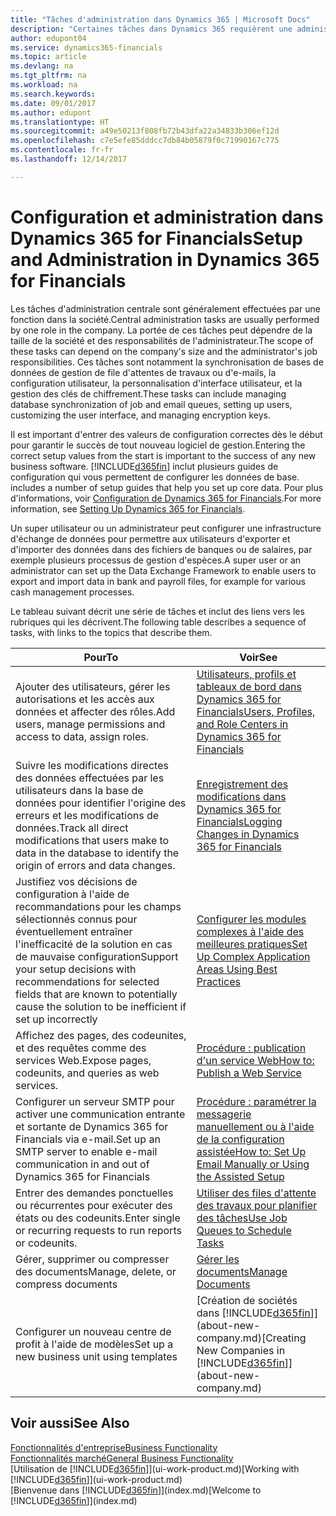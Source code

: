 ```yaml
---
title: "Tâches d'administration dans Dynamics 365 | Microsoft Docs"
description: "Certaines tâches dans Dynamics 365 requièrent une administration centrale et une configuration. Découvrez quelles sont ces tâches et ce que vous devez faire."
author: edupont04
ms.service: dynamics365-financials
ms.topic: article
ms.devlang: na
ms.tgt_pltfrm: na
ms.workload: na
ms.search.keywords: 
ms.date: 09/01/2017
ms.author: edupont
ms.translationtype: HT
ms.sourcegitcommit: a49e50213f808fb72b43dfa22a34833b306ef12d
ms.openlocfilehash: c7e5efe85dddcc7db84b05879f0c71990167c775
ms.contentlocale: fr-fr
ms.lasthandoff: 12/14/2017

---
```

# <a name="setup-and-administration-in-dynamics-365-for-financials"></a><span data-ttu-id="be688-104">Configuration et administration dans Dynamics 365 for Financials</span><span class="sxs-lookup"><span data-stu-id="be688-104">Setup and Administration in Dynamics 365 for Financials</span></span>
<span data-ttu-id="be688-105">Les tâches d'administration centrale sont généralement effectuées par une fonction dans la société.</span><span class="sxs-lookup"><span data-stu-id="be688-105">Central administration tasks are usually performed by one role in the company.</span></span> <span data-ttu-id="be688-106">La portée de ces tâches peut dépendre de la taille de la société et des responsabilités de l'administrateur.</span><span class="sxs-lookup"><span data-stu-id="be688-106">The scope of these tasks can depend on the company's size and the administrator's job responsibilities.</span></span> <span data-ttu-id="be688-107">Ces tâches sont notamment la synchronisation de bases de données de gestion de file d'attentes de travaux ou d'e-mails, la configuration utilisateur, la personnalisation d'interface utilisateur, et la gestion des clés de chiffrement.</span><span class="sxs-lookup"><span data-stu-id="be688-107">These tasks can include managing database synchronization of job and email queues, setting up users, customizing the user interface, and managing encryption keys.</span></span>  

<span data-ttu-id="be688-108">Il est important d'entrer des valeurs de configuration correctes dès le début pour garantir le succès de tout nouveau logiciel de gestion.</span><span class="sxs-lookup"><span data-stu-id="be688-108">Entering the correct setup values from the start is important to the success of any new business software.</span></span> [!INCLUDE[d365fin](includes/d365fin_md.md)]<span data-ttu-id="be688-109"> inclut plusieurs guides de configuration qui vous permettent de configurer les données de base.</span><span class="sxs-lookup"><span data-stu-id="be688-109"> includes a number of setup guides that help you set up core data.</span></span> <span data-ttu-id="be688-110">Pour plus d'informations, voir [Configuration de Dynamics 365 for Financials](setup.md).</span><span class="sxs-lookup"><span data-stu-id="be688-110">For more information, see [Setting Up Dynamics 365 for Financials](setup.md).</span></span>

<!--Whether you use [!INCLUDE[rim](../../includes/rim_md.md)] to implement setup values or you manually enter them in the new company, you can support your setup decisions with some general recommendations for selected setup fields that are known to potentially cause the solution to be inefficient if defined incorrectly.-->  

<span data-ttu-id="be688-111">Un super utilisateur ou un administrateur peut configurer une infrastructure d'échange de données pour permettre aux utilisateurs d'exporter et d'importer des données dans des fichiers de banques ou de salaires, par exemple plusieurs processus de gestion d'espèces.</span><span class="sxs-lookup"><span data-stu-id="be688-111">A super user or an administrator can set up the Data Exchange Framework to enable users to export and import data in bank and payroll files, for example for various cash management processes.</span></span>  

<span data-ttu-id="be688-112">Le tableau suivant décrit une série de tâches et inclut des liens vers les rubriques qui les décrivent.</span><span class="sxs-lookup"><span data-stu-id="be688-112">The following table describes a sequence of tasks, with links to the topics that describe them.</span></span>   

|<span data-ttu-id="be688-113">**Pour**</span><span class="sxs-lookup"><span data-stu-id="be688-113">**To**</span></span>|<span data-ttu-id="be688-114">**Voir**</span><span class="sxs-lookup"><span data-stu-id="be688-114">**See**</span></span>|  
|------------|-------------|  
|<span data-ttu-id="be688-115">Ajouter des utilisateurs, gérer les autorisations et les accès aux données et affecter des rôles.</span><span class="sxs-lookup"><span data-stu-id="be688-115">Add users, manage permissions and access to data, assign roles.</span></span>|[<span data-ttu-id="be688-116">Utilisateurs, profils et tableaux de bord dans Dynamics 365 for Financials</span><span class="sxs-lookup"><span data-stu-id="be688-116">Users, Profiles, and Role Centers in Dynamics 365 for Financials</span></span>](admin-users-profiles-roles.md)|  
|<span data-ttu-id="be688-117">Suivre les modifications directes des données effectuées par les utilisateurs dans la base de données pour identifier l'origine des erreurs et les modifications de données.</span><span class="sxs-lookup"><span data-stu-id="be688-117">Track all direct modifications that users make to data in the database to identify the origin of errors and data changes.</span></span>|[<span data-ttu-id="be688-118">Enregistrement des modifications dans Dynamics 365 for Financials</span><span class="sxs-lookup"><span data-stu-id="be688-118">Logging Changes in Dynamics 365 for Financials</span></span>](across-log-changes.md)|  
|<span data-ttu-id="be688-119">Justifiez vos décisions de configuration à l'aide de recommandations pour les champs sélectionnés connus pour éventuellement entraîner l'inefficacité de la solution en cas de mauvaise configuration</span><span class="sxs-lookup"><span data-stu-id="be688-119">Support your setup decisions with recommendations for selected fields that are known to potentially cause the solution to be inefficient if set up incorrectly</span></span>|[<span data-ttu-id="be688-120">Configurer les modules complexes à l'aide des meilleures pratiques</span><span class="sxs-lookup"><span data-stu-id="be688-120">Set Up Complex Application Areas Using Best Practices</span></span>](set-up-complex-application-areas-using-best-practices.md)|  
|<span data-ttu-id="be688-121">Affichez des pages, des codeunites, et des requêtes comme des services Web.</span><span class="sxs-lookup"><span data-stu-id="be688-121">Expose pages, codeunits, and queries as web services.</span></span>|[<span data-ttu-id="be688-122">Procédure : publication d'un service Web</span><span class="sxs-lookup"><span data-stu-id="be688-122">How to: Publish a Web Service</span></span>](across-how-publish-web-service.md)|  
|<span data-ttu-id="be688-123">Configurer un serveur SMTP pour activer une communication entrante et sortante de Dynamics 365 for Financials via e-mail.</span><span class="sxs-lookup"><span data-stu-id="be688-123">Set up an SMTP server to enable e-mail communication in and out of Dynamics 365 for Financials</span></span>| [<span data-ttu-id="be688-124">Procédure : paramétrer la messagerie manuellement ou à l'aide de la configuration assistée</span><span class="sxs-lookup"><span data-stu-id="be688-124">How to: Set Up Email Manually or Using the Assisted Setup</span></span>](madeira-how-setup-email.md)|  
|<span data-ttu-id="be688-125">Entrer des demandes ponctuelles ou récurrentes pour exécuter des états ou des codeunits.</span><span class="sxs-lookup"><span data-stu-id="be688-125">Enter single or recurring requests to run reports or codeunits.</span></span>|[<span data-ttu-id="be688-126">Utiliser des files d'attente des travaux pour planifier des tâches</span><span class="sxs-lookup"><span data-stu-id="be688-126">Use Job Queues to Schedule Tasks</span></span>](admin-job-queues-schedule-tasks.md)|  
|<span data-ttu-id="be688-127">Gérer, supprimer ou compresser des documents</span><span class="sxs-lookup"><span data-stu-id="be688-127">Manage, delete, or compress documents</span></span>|[<span data-ttu-id="be688-128">Gérer les documents</span><span class="sxs-lookup"><span data-stu-id="be688-128">Manage Documents</span></span>](admin-manage-documents.md)|  
|<span data-ttu-id="be688-129">Configurer un nouveau centre de profit à l'aide de modèles</span><span class="sxs-lookup"><span data-stu-id="be688-129">Set up a new business unit using templates</span></span>|<span data-ttu-id="be688-130">[Création de sociétés dans [!INCLUDE[d365fin](includes/d365fin_md.md)]](about-new-company.md)</span><span class="sxs-lookup"><span data-stu-id="be688-130">[Creating New Companies in [!INCLUDE[d365fin](includes/d365fin_md.md)]](about-new-company.md)</span></span>|  

## <a name="see-also"></a><span data-ttu-id="be688-131">Voir aussi</span><span class="sxs-lookup"><span data-stu-id="be688-131">See Also</span></span>
[<span data-ttu-id="be688-132">Fonctionnalités d'entreprise</span><span class="sxs-lookup"><span data-stu-id="be688-132">Business Functionality</span></span>](madeira-business-functionality.md)  
[<span data-ttu-id="be688-133">Fonctionnalités marché</span><span class="sxs-lookup"><span data-stu-id="be688-133">General Business Functionality</span></span>](ui-across-business-areas.md)  
<span data-ttu-id="be688-134">[Utilisation de [!INCLUDE[d365fin](includes/d365fin_md.md)]](ui-work-product.md)</span><span class="sxs-lookup"><span data-stu-id="be688-134">[Working with [!INCLUDE[d365fin](includes/d365fin_md.md)]](ui-work-product.md)</span></span>  
<span data-ttu-id="be688-135">[Bienvenue dans [!INCLUDE[d365fin](includes/d365fin_md.md)]](index.md)</span><span class="sxs-lookup"><span data-stu-id="be688-135">[Welcome to [!INCLUDE[d365fin](includes/d365fin_md.md)]](index.md)</span></span>  

